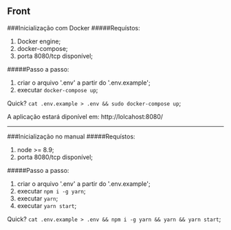 ## Front
###Inicialização com Docker
#####Requístos:
1. Docker engine;
2. docker-compose;
3. porta 8080/tcp disponível;

#####Passo a passo:
1. criar o arquivo '.env' a partir do '.env.example';
2. executar `docker-compose up`;

Quick? `cat .env.example > .env && sudo docker-compose up`;

A aplicação estará diponível em: http://lolcahost:8080/
___
###Inicialização no manual
#####Requístos:
1. node >= 8.9;
2. porta 8080/tcp disponível;

#####Passo a passo:
1. criar o arquivo '.env' a partir do '.env.example';
2. executar `npm i -g yarn`;
3. executar `yarn`;
4. executar `yarn start`;

Quick? `cat .env.example > .env && npm i -g yarn && yarn && yarn start`;
